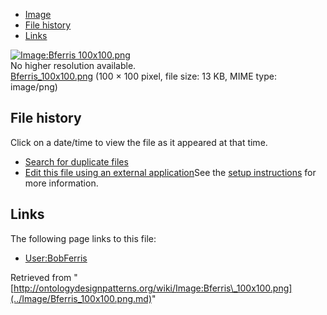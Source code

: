 * [Image](../Image/Bferris_100x100.png.md#file)
* [File history](../Image/Bferris_100x100.png.md#filehistory)
* [Links](../Image/Bferris_100x100.png.md#filelinks)

[![Image:Bferris 100x100.png](../../../images/1/19/Bferris_100x100.png)](../../../images/1/19/Bferris_100x100.png)  
No higher resolution available.  
[Bferris\_100x100.png](../../../images/1/19/Bferris_100x100.png)‎ (100 × 100 pixel, file size: 13 KB, MIME type: image/png)

## File history

Click on a date/time to view the file as it appeared at that time.



  
* [Search for duplicate files](http://ontologydesignpatterns.org/wiki/Special:FileDuplicateSearch/Bferris_100x100.png "Special:FileDuplicateSearch/Bferris 100x100.png")
* [Edit this file using an external application](http://ontologydesignpatterns.org/wiki/index.php?title=Image:Bferris_100x100.png&action=edit&externaledit=true&mode=file "Image:Bferris 100x100.png")See the [setup instructions](http://www.mediawiki.org/wiki/Manual:External_editors "http://www.mediawiki.org/wiki/Manual:External_editors") for more information.

## Links



The following page links to this file:


* [User:BobFerris](../User/BobFerris.md "User:BobFerris")


Retrieved from "[http://ontologydesignpatterns.org/wiki/Image:Bferris\_100x100.png](../Image/Bferris_100x100.png.md)"